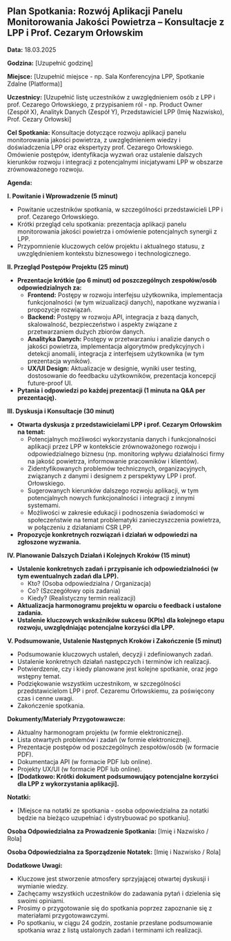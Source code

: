 ## Plan Spotkania: Rozwój Aplikacji Panelu Monitorowania Jakości Powietrza – Konsultacje z LPP i Prof. Cezarym Orłowskim

**Data:** 18.03.2025

**Godzina:** [Uzupełnić godzinę]

**Miejsce:** [Uzupełnić miejsce - np. Sala Konferencyjna LPP, Spotkanie Zdalne (Platforma)]

**Uczestnicy:** [Uzupełnić listę uczestników z uwzględnieniem osób z LPP i prof. Cezarego Orłowskiego, z przypisaniem ról - np. Product Owner (Zespół X), Analityk Danych (Zespół Y), Przedstawiciel LPP (Imię Nazwisko), Prof. Cezary Orłowski]

**Cel Spotkania:** Konsultacje dotyczące rozwoju aplikacji panelu monitorowania jakości powietrza, z uwzględnieniem wiedzy i doświadczenia LPP oraz ekspertyzy prof. Cezarego Orłowskiego. Omówienie postępów, identyfikacja wyzwań oraz ustalenie dalszych kierunków rozwoju i integracji z potencjalnymi inicjatywami LPP w obszarze zrównoważonego rozwoju.

**Agenda:**

**I. Powitanie i Wprowadzenie (5 minut)**

*   Powitanie uczestników spotkania, w szczególności przedstawicieli LPP i prof. Cezarego Orłowskiego.
*   Krótki przegląd celu spotkania: prezentacja aplikacji panelu monitorowania jakości powietrza i omówienie potencjalnych synergii z LPP.
*   Przypomnienie kluczowych celów projektu i aktualnego statusu, z uwzględnieniem kontekstu biznesowego i technologicznego.

**II. Przegląd Postępów Projektu (25 minut)**

*   **Prezentacje krótkie (po 6 minut) od poszczególnych zespołów/osób odpowiedzialnych za:**
    *   **Frontend:** Postępy w rozwoju interfejsu użytkownika, implementacja funkcjonalności (w tym wizualizacji danych), napotkane wyzwania i propozycje rozwiązań.
    *   **Backend:** Postępy w rozwoju API, integracja z bazą danych, skalowalność, bezpieczeństwo i aspekty związane z przetwarzaniem dużych zbiorów danych.
    *   **Analityka Danych:** Postępy w przetwarzaniu i analizie danych o jakości powietrza, implementacja algorytmów predykcyjnych i detekcji anomalii, integracja z interfejsem użytkownika (w tym prezentacja wyników).
    *   **UX/UI Design:** Aktualizacje w designie, wyniki user testing, dostosowanie do feedbacku użytkowników, prezentacja koncepcji future-proof UI.
*   **Pytania i odpowiedzi po każdej prezentacji (1 minuta na Q&A per prezentację).**

**III.  Dyskusja i Konsultacje (30 minut)**

*   **Otwarta dyskusja z przedstawicielami LPP i prof. Cezarym Orłowskim na temat:**
    *   Potencjalnych możliwości wykorzystania danych i funkcjonalności aplikacji przez LPP w kontekście zrównoważonego rozwoju i odpowiedzialnego biznesu (np. monitoring wpływu działalności firmy na jakość powietrza, informowanie pracowników i klientów).
    *   Zidentyfikowanych problemów technicznych, organizacyjnych, związanych z danymi i designem z perspektywy LPP i prof. Orłowskiego.
    *   Sugerowanych kierunków dalszego rozwoju aplikacji, w tym potencjalnych nowych funkcjonalności i integracji z innymi systemami.
    *   Możliwości w zakresie edukacji i podnoszenia świadomości w społeczeństwie na temat problematyki zanieczyszczenia powietrza, w połączeniu z działaniami CSR LPP.
*   **Propozycje konkretnych rozwiązań i działań w odpowiedzi na zgłoszone wyzwania.**

**IV. Planowanie Dalszych Działań i Kolejnych Kroków (15 minut)**

*   **Ustalenie konkretnych zadań i przypisanie ich odpowiedzialności (w tym ewentualnych zadań dla LPP).**
    *   Kto? (Osoba odpowiedzialna / Organizacja)
    *   Co? (Szczegółowy opis zadania)
    *   Kiedy? (Realistyczny termin realizacji)
*   **Aktualizacja harmonogramu projektu w oparciu o feedback i ustalone zadania.**
*   **Ustalenie kluczowych wskaźników sukcesu (KPIs) dla kolejnego etapu rozwoju, uwzględniając potencjalne korzyści dla LPP.**

**V. Podsumowanie, Ustalenie Następnych Kroków i Zakończenie (5 minut)**

*   Podsumowanie kluczowych ustaleń, decyzji i zdefiniowanych zadań.
*   Ustalenie konkretnych działań następczych i terminów ich realizacji.
*   Potwierdzenie, czy i kiedy planowane jest kolejne spotkanie, oraz jego wstępny temat.
*   Podziękowanie wszystkim uczestnikom, w szczególności przedstawicielom LPP i prof. Cezaremu Orłowskiemu, za poświęcony czas i cenne uwagi.
*   Zakończenie spotkania.

**Dokumenty/Materiały Przygotowawcze:**

*   Aktualny harmonogram projektu (w formie elektronicznej).
*   Lista otwartych problemów i zadań (w formie elektronicznej).
*   Prezentacje postępów od poszczególnych zespołów/osób (w formacie PDF).
*   Dokumentacja API (w formacie PDF lub online).
*   Projekty UX/UI (w formacie PDF lub online).
*   **[Dodatkowo: Krótki dokument podsumowujący potencjalne korzyści dla LPP z wykorzystania aplikacji].**

**Notatki:**

*   [Miejsce na notatki ze spotkania - osoba odpowiedzialna za notatki będzie na bieżąco uzupełniać i dystrybuować po spotkaniu].

**Osoba Odpowiedzialna za Prowadzenie Spotkania:** [Imię i Nazwisko / Rola]

**Osoba Odpowiedzialna za Sporządzenie Notatek:** [Imię i Nazwisko / Rola]

**Dodatkowe Uwagi:**

*   Kluczowe jest stworzenie atmosfery sprzyjającej otwartej dyskusji i wymianie wiedzy.
*   Zachęcamy wszystkich uczestników do zadawania pytań i dzielenia się swoimi opiniami.
*   Prosimy o przygotowanie się do spotkania poprzez zapoznanie się z materiałami przygotowawczymi.
*   Po spotkaniu, w ciągu 24 godzin, zostanie przesłane podsumowanie spotkania wraz z listą ustalonych zadań i terminami ich realizacji.

